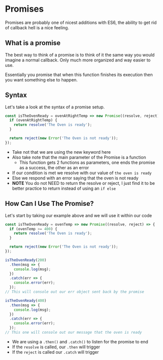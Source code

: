 # Promises

Promises are probably one of nicest additions with ES6, the ability to get rid of callback hell is a nice feeling.

## What is a promise

The best way to think of a promise is to think of it the same way you would imagine a normal callback. Only much more organized and way easier to use.

Essentially you promise that when this function finishes its execution then you want something else to happen.

## Syntax

Let's take a look at the syntax of a promise setup.

```js
const isTheOvenReady = ovenAtRightTemp => new Promise((resolve, reject) => {
  if (ovenAtRightTemp) {
    return resolve('The Oven is ready');
  }

  return reject(new Error('The Oven is not ready'));
});
```

- Take not that we are using the new keyword here
- Also take note that the main parameter of the Promise is a function
    - This function gets 2 functions as parameters, one ends the promise as a success, the other as an error
- If our condition is met we resolve with our value of `the oven is ready`
- Else we respond with an error saying that the oven is not ready
- **NOTE** You do not NEED to return the resolve or reject, I just find it to be better practice to return instead of using an `if else`

## How Can I Use The Promise?

Let's start by taking our example above and we will use it within our code

```js
const isTheOvenReady = ovenTemp => new Promise((resolve, reject) => {
  if (ovenTemp >= 400) {
    return resolve('The Oven is ready');
  }

  return reject(new Error('The Oven is not ready'));
});

isTheOvenReady(200)
  .then(msg => {
    console.log(msg);
  })
  .catch(err => {
    console.error(err);
  });
// This will console out our err object sent back by the promise

isTheOvenReady(400)
  .then(msg => {
    console.log(msg);
  })
  .catch(err => {
    console.error(err);
  });
// This one will console out our message that the oven is ready
```

- We are using a `.then()` and `.catch()` to listen for the promise to end
- If the `resolve` is called, our `.then` will trigger
- If the `reject` is called our `.catch` will trigger